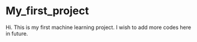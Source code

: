# My_first_project

Hi. This is my first machine learning project. I wish to add more codes here in future.
